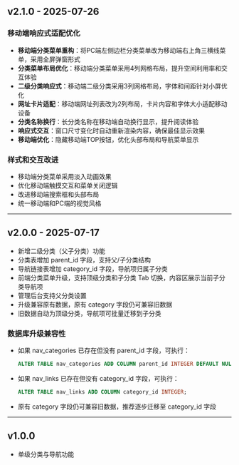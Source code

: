 ## v2.1.0 - 2025-07-26

### 移动端响应式适配优化

- **移动端分类菜单重构**：将PC端左侧边栏分类菜单改为移动端右上角三横线菜单，采用全屏弹窗形式
- **分类菜单布局优化**：移动端分类菜单采用4列网格布局，提升空间利用率和交互体验
- **二级分类响应式**：移动端二级分类采用3列网格布局，字体和间距针对小屏优化
- **网址卡片适配**：移动端网址列表改为2列布局，卡片内容和字体大小适配移动设备
- **分类名称换行**：长分类名称在移动端自动换行显示，提升阅读体验
- **响应式交互**：窗口尺寸变化时自动重新渲染内容，确保最佳显示效果
- **移动端优化**：隐藏移动端TOP按钮，优化头部布局和导航菜单显示

### 样式和交互改进

- 移动端分类菜单采用淡入动画效果
- 优化移动端触摸交互和菜单关闭逻辑
- 改进移动端搜索框和头部布局
- 统一移动端和PC端的视觉风格

---

## v2.0.0 - 2025-07-17

- 新增二级分类（父子分类）功能
- 分类表增加 parent_id 字段，支持父/子分类结构
- 导航链接表增加 category_id 字段，导航项归属子分类
- 前端分类菜单升级，支持顶级分类和子分类 Tab 切换，内容区展示当前子分类导航项
- 管理后台支持父分类设置
- 升级兼容原有数据，原有 category 字段仍可兼容旧数据
- 旧数据自动为顶级分类，导航项可批量迁移到子分类

### 数据库升级兼容性

- 如果 nav_categories 已存在但没有 parent_id 字段，可执行：
  ```sql
  ALTER TABLE nav_categories ADD COLUMN parent_id INTEGER DEFAULT NULL;
  ```
- 如果 nav_links 已存在但没有 category_id 字段，可执行：
  ```sql
  ALTER TABLE nav_links ADD COLUMN category_id INTEGER;
  ```
- 原有 category 字段仍可兼容旧数据，推荐逐步迁移至 category_id 字段

---

## v1.0.0

- 单级分类与导航功能
